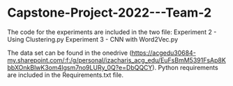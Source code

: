 # Capstone-Project-2022---Team-2

The code for the experiments are included in the two file:
Experiment 2 - Using Clustering.py
Experiment 3 - CNN with Word2Vec.py

The data set can be found in the onedrive 
(https://acgedu30684-my.sharepoint.com/:f:/g/personal/izacharis_acg_edu/EuFsBmM5391FsAp8KbbXOnkBlwK3om4Igsm7no9LURy_0Q?e=DbQQCY).
Python requirements are included in the Requirements.txt file.
